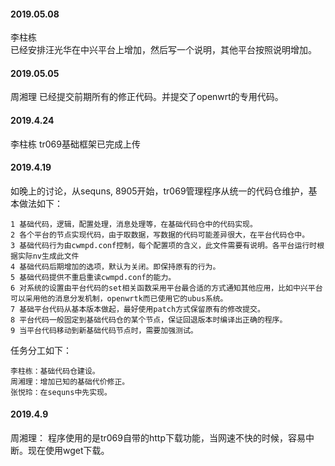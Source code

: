 
#### 2019.05.08

李柱栋  
已经安排汪光华在中兴平台上增加，然后写一个说明，其他平台按照说明增加。


#### 2019.05.05

周湘理 已经提交前期所有的修正代码。并提交了openwrt的专用代码。

#### 2019.4.24

李柱栋 tr069基础框架已完成上传

#### 2019.4.19

如晚上的讨论，从sequns, 8905开始，tr069管理程序从统一的代码仓维护，基本做法如下：

    1 基础代码，逻辑，配置处理，消息处理等，在基础代码仓中的代码实现。
    2 各个平台的节点实现代码，由于取数据，写数据的代码可能差异很大，在平台代码仓中。
    3 基础代码行为由cwmpd.conf控制，每个配置项的含义，此文件需要有说明。各平台运行时根据实际nv生成此文件
    4 基础代码后期增加的选项，默认为关闭。即保持原有的行为。
    5 基础代码提供不重启重读cwmpd.conf的能力。
    6 对系统的设置由平台代码的set相关函数采用平台最合适的方式通知其他应用，比如中兴平台可以采用他的消息分发机制，openwrtk而已使用它的ubus系统。
    7 基础平台代码从基本版本做起，最好使用patch方式保留原有的修改提交。
    8 平台代码一般固定到基础代码仓的某个节点，保证回退版本时编译出正确的程序。
    9 当平台代码移动到新基础代码节点时，需要加强测试。

任务分工如下：

    李柱栋：基础代码仓建设。
    周湘理：增加已知的基础代价修正。
    张悦玲：在sequns中先实现。

#### 2019.4.9

周湘理： 程序使用的是tr069自带的http下载功能，当网速不快的时候，容易中断。现在使用wget下载。
